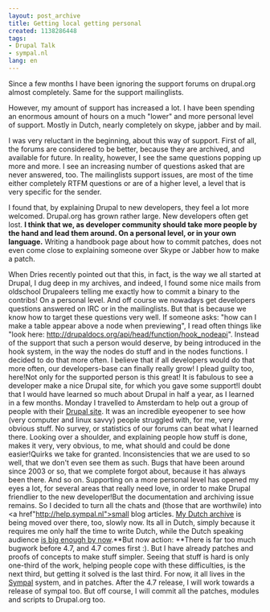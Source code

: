 ```yaml
---
layout: post_archive
title: Getting local getting personal
created: 1138286448
tags:
- Drupal Talk
- sympal.nl
lang: en
---
```

Since a few months I have been ignoring the support forums on drupal.org almost completely. Same for the support mailinglists.

However, my amount of support has increased a lot. I have been spending an enormous amount of hours on a much "lower" and more personal level of support. Mostly in Dutch, nearly completely on skype, jabber and by mail.

I was very reluctant in the beginning, about this way of support. First of all, the forums are considered to be better, because they are archived, and available for future. In reality, however, I see the same questions popping up more and more. I see an increasing number of questions asked that are never answered, too. The mailinglists support issues, are most of the time either completely RTFM questions or are of a higher level, a level that is very specific for the sender.

I found that, by explaining Drupal to new developers, they feel a lot more welcomed. Drupal.org has grown rather large. New developers often get lost. **I think that we, as developer community should take more people by the hand and lead them around. On a personal level, or in your own language.** Writing a handbook page about how to commit patches, does not even come close to explaining someone over Skype or Jabber how to make a patch.

When Dries recently pointed out that this, in fact, is the way we all started at Drupal, I dug deep in my archives, and indeed, I found some nice mails from oldschool Drupaleers telling me exactly how to commit a binary to the contribs! On a personal level. And off course we nowadays get developers questions answered on IRC or in the mailinglists. But that is because we know how to target these questions very well. If someone asks: "how can I make a table appear above a node when previewing", I read often things like "look here: http://drupaldocs.org/api/head/function/hook_nodeapi". Instead of the support that such a person would deserve, by being introduced in the hook system, in the way the nodes do stuff and in the nodes functions. I decided to do that more often. I believe that if all developers would do that more often, our developers-base can finally really grow! I plead guilty too, here!Not only for the supported person is this great! It is fabulous to see a developer make a nice Drupal site, for which you gave some support!I doubt that I would have learned so much about Drupal in half a year,  as I learned in a few months. Monday I travelled to Amsterdam to help out a group of people with their [Drupal site](http://eclectictechcarnival.org/drupal/). It was an incredible eyeopener to see how (very computer and linux savvy) people struggled with, for me, very obvious stuff. No survey, or statistics of our forums can beat what I learned there. Looking over a shoulder, and explaining people how stuff is done, makes it very, very obvious, to me, what should and could be done easier!Quirks we take for granted. Inconsistencies that we are used to so well, that we don't even see them as such. Bugs  that have been around since 2003 or so, that we complete forgot about, because it has always been there. And so on. Supporting on a more personal level has opened my eyes a lot, for several areas that really need love, in order to make Drupal friendlier to the new developer!But the documentation and archiving issue remains. So I decided to turn all the chats and (those that are worthwile) into <a href"http://help.sympal.nl">small blog articles. [My Dutch archive](http://www.webschuur.com/blog/drupal_blog) is being moved over there, too, slowly now. Its all in Dutch, simply because it requires me only half the time to write Dutch, while the Dutch speaking audience [is big enough by now](http://drupal.be/node/51).**But now action: **There is far too much bugwork before 4.7, and 4.7 comes first :). But I have already patches and proofs of concepts to make stuff simpler. Seeing that stuff is hard is only one-third of the work, helping people cope with these difficulties, is the next third, but getting it solved is the last third. For now, it all lives in the [Sympal](http://sympal.nl "We make Drupal simple for you") system, and in patches. After the 4.7 release, I will work towards a release of sympal too. But off course, I will commit all the patches, modules and scripts to Drupal.org too.
